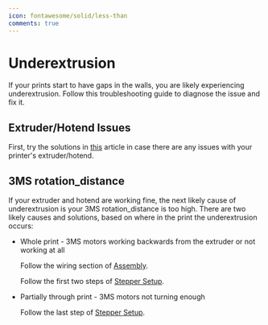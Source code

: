```yaml
---
icon: fontawesome/solid/less-than
comments: true
---
```


# Underextrusion

If your prints start to have gaps in the walls, you are likely experiencing underextrusion. Follow this troubleshooting guide to diagnose the issue and fix it.

## Extruder/Hotend Issues

First, try the solutions in [this](https://all3dp.com/2/under-extrusion-3d-printing-all-you-need-to-know/) article in case there are any issues with your printer's extruder/hotend.

## 3MS rotation_distance

If your extruder and hotend are working fine, the next likely cause of underextrusion is your 3MS rotation_distance is too high. There are two likely causes and solutions, based on where in the print the underextrusion occurs:

- Whole print - 3MS motors working backwards from the extruder or not working at all

    Follow the wiring section of [Assembly](assembly.md#wiring).
    
    Follow the first two steps of [Stepper Setup](steppers.md).

- Partially through print - 3MS motors not turning enough

    Follow the last step of [Stepper Setup](steppers.md#how-far-does-the-filament-move).

